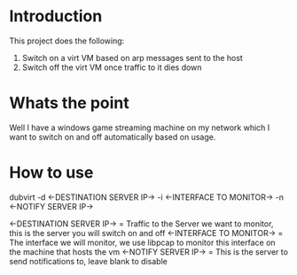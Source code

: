 # Introduction
This project does the following:

1. Switch on a virt VM based on arp messages sent to the host
2. Switch off the virt VM once traffic to it dies down

# Whats the point
Well I have a windows game streaming machine on my network which I want to switch on and off
automatically based on usage.

# How to use

dubvirt -d <-DESTINATION SERVER IP-> -i <-INTERFACE TO MONITOR-> -n <-NOTIFY SERVER IP->

<-DESTINATION SERVER IP-> = Traffic to the Server we want to monitor, this is the server you will switch on and off
<-INTERFACE TO MONITOR-> = The interface we will monitor, we use libpcap to monitor this interface on the machine that hosts the vm
<-NOTIFY SERVER IP-> = This is the server to send notifications to, leave blank to disable